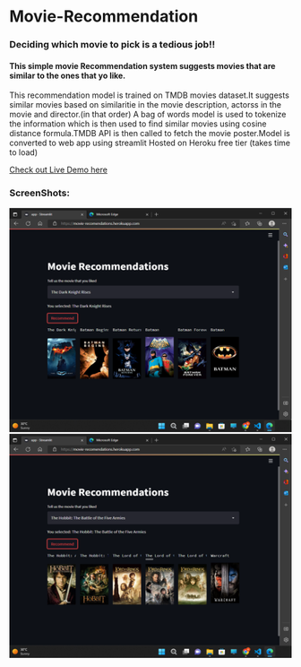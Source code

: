 # Movie-Recommendation

### Deciding which movie to pick is a tedious job!!

#### This simple movie Recommendation system suggests movies that are similar to the ones that yo like.

This recommendation model is trained on TMDB movies dataset.It suggests similar movies based on similaritie in the movie description, actorss in the movie and director.(in that order)
A bag of words model is used to tokenize the information which is then used to find similar movies using cosine distance formula.TMDB API is then called to fetch the movie poster.Model is converted to web app using streamlit
Hosted on Heroku free tier (takes time to load)

[Check out Live Demo here](https://movie-recomendations.herokuapp.com/)
### ScreenShots:

<img src="https://github.com/Amk99/Movie-Recommendation/blob/main/movie_rec/images/Screenshot%20(22).png?raw=true" data-canonical-src="https://gyazo.com/eb5c5741b6a9a16c692170a41a49c858.png" width="600" height="400" />

<br>
<img src="https://github.com/Amk99/Movie-Recommendation/blob/main/movie_rec/images/Screenshot%20(23).png?raw=true" data-canonical-src="https://gyazo.com/eb5c5741b6a9a16c692170a41a49c858.png" width="600" height="400" />
